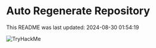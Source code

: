 # Auto Regenerate Repository

This README was last updated: 2024-08-30 01:54:19

 ![TryHackMe](https://tryhackme.com/badge/533634)